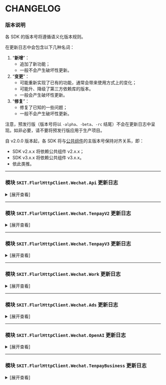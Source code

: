# CHANGELOG

### 版本说明

各 SDK 的版本号将遵循语义化版本规则。

在更新日志中会包含以下几种名词：

1.  “**新增**”：
    -   追加了新功能；
    -   一般不会产生破坏性更新。
2.  “**变更**”：
    -   可能重新实现了已有的功能，通常会带来使用方式上的变化；
    -   可能升、降级了第三方依赖库的版本。
    -   一般会产生破坏性更新。
3.  “**修复**”：
    -   修复了已知的一些问题；
    -   一般不会产生破坏性更新。

注意，预发行版（版本号将以 `-alpha`、`-beta`、`-rc` 结尾）不会在更新日志中呈现。如非必要，请不要将预发行版应用于生产项目。

自 v2.0.0 版本起，各 SDK 将与[公共组件](https://www.nuget.org/packages/SKIT.FlurlHttpClient.Common)的主版本号保持对齐关系，即：

-   SDK v2.x.x 将依赖公共组件 v2.x.x；
-   SDK v3.x.x 将依赖公共组件 v3.x.x。
-   依此类推。

---

### 模块 `SKIT.FlurlHttpClient.Wechat.Api` 更新日志

<details>

<summary>[展开查看]</summary>

-   Release 2.26.1

    -   **修复**：修复视频号小店订单、售后单 ID 字段类型定义错误。（_via_ [GitHub #90](https://github.com/fudiwei/DotNetCore.SKIT.FlurlHttpClient.Wechat/issues/90)）

-   Release 2.26.0

    -   **新增**：新增微信物流服务散单寄件相关接口。

    -   **新增**：新增小程序硬件框架推送消息接口。

    -   **新增**：新增视频号小店团长合作达人、团长数据等相关接口。

    -   **修复**：修复投诉信息回调通知事件模型定义错误。（_via_ [GitHub #88](https://github.com/fudiwei/DotNetCore.SKIT.FlurlHttpClient.Wechat/pull/88)）

-   Release 2.25.0

    -   **新增**：随官方更新网页授权相关接口模型。

    -   **新增**：新增授权用户信息变更回调通知事件模型。

    -   **新增**：新增用户在小程序“客服会话按钮”进入客服会话时产生的回调通知事件模型。（_via_ [Gitee #I6IU5T](https://gitee.com/fudiwei/DotNetCore.SKIT.FlurlHttpClient.Wechat/issues/I6IU5T)）

-   Release 2.24.0

    -   **新增**：新增小游戏虚拟支付 2.0 相关接口。（_via_ [Gitee #I6F3OX](https://gitee.com/fudiwei/DotNetCore.SKIT.FlurlHttpClient.Wechat/issues/I6F3OX)）

-   Release 2.23.0

    -   **新增**：新增视频号小店资质图片、商品类目、品牌资质、区域仓库、纠纷、分享员、资金、优选联盟等相关接口。

    -   **新增**：新增视频号助手留资组件相关接口。

    -   **新增**：新增链接消息、小程序卡片消息回调通知事件模型。

    -   **新增**：随官方更新第三方平台提交代码审核接口模型。

-   Release 2.22.0

    -   **新增**：新增第三方平台小程序流量主代运营相关接口。

-   Release 2.21.1

    -   **修复**：修复第三方平台小程序分阶段发布接口模型参数缺失问题。（_via_ [GitHub #73](https://github.com/fudiwei/DotNetCore.SKIT.FlurlHttpClient.Wechat/pull/74)）

    -   **变更**：升级公共组件至 v2.6.0。

-   Release 2.21.0

    -   **新增**：新增第三方平台申请设置订单页信息、获取订单页信息接口。

    -   **新增**：新增自定义交易组件设置小程序分享模式接口。

    -   **新增**：新增小程序联盟自定义交易组件商家端相关接口。

    -   **新增**：随官方更新第三方平台提交代码审核接口模型。

    -   **新增**：随官方更新部分标准版交易组件接口模型。

    -   **变更**：移除部分已被标记为废弃的接口。

    -   **修复**：修复获取小程序历史版本接口模型定义错误。（_via_ [GitHub #73](https://github.com/fudiwei/DotNetCore.SKIT.FlurlHttpClient.Wechat/pull/73)）

-   Release 2.20.2

    -   **修复**：修复获取小程序模板库列表不正确的问题。（_via_ [GitHub #71](https://github.com/fudiwei/DotNetCore.SKIT.FlurlHttpClient.Wechat/pull/71)）

-   Release 2.20.1

    -   **修复**：修复快速注册个人小程序回调通知事件模型字段定义错误。（_via_ [GitHub #67](https://github.com/fudiwei/DotNetCore.SKIT.FlurlHttpClient.Wechat/pull/67)）

-   Release 2.20.0

    -   **新增**：新增视频号小店相关接口。

    -   **新增**：新增微信云托管服务管理相关接口。

    -   **变更**：随官方标记微信小店相关接口或字段为废弃。

    -   **变更**：调整部分微信商品库相关接口模型的命名方式。

    -   **变更**：调整部分腾讯云服务 TCB 相关接口模型的命名方式。

-   Release 2.19.0

    -   **新增**：新增使用 AppSecret 重置第三方平台 API 调用次数接口。

    -   **新增**：新增若干第三方平台平台代商家注册小程序接口。

    -   **新增**：新增若干第三方平台代商家管理小程序接口。

    -   **新增**：新增若干第三方平台微信云托管接口。

-   Release 2.18.0

    -   **新增**：新增小程序购物订单相关接口。

    -   **修复**：修复上传图片素材时根据文件后缀名识别默认类型的错误。（_via_ [GitHub #57](https://github.com/fudiwei/DotNetCore.SKIT.FlurlHttpClient.Wechat/pull/57)）

    -   **修复**：修复订阅消息事件通知模型在 JSON 模式下反序列化的错误。（_via_ [GitHub #58](https://github.com/fudiwei/DotNetCore.SKIT.FlurlHttpClient.Wechat/issues/58)）

-   Release 2.17.0

    -   **新增**：新增小程序交易保障相关接口。

    -   **新增**：新增获取 NFC 的小程序 scheme 接口。

    -   **新增**：随官方更新获取订阅消息个人模板列表的接口模型。（_via_ [GitHub #56](https://github.com/fudiwei/DotNetCore.SKIT.FlurlHttpClient.Wechat/issues/56)）

-   Release 2.16.0

    -   **新增**：新增客服子商户能力相关接口。（_via_ [Gitee #I5F24Z](https://gitee.com/fudiwei/DotNetCore.SKIT.FlurlHttpClient.Wechat/issues/I5F24Z)）

    -   **新增**：新增小程序自定义交易组件售后开发测试接口。

    -   **新增**：随官方更新客服管理相关接口模型。

    -   **新增**：随官方更新开放平台应用通过 Code 获取 AccessToken 的接口模型。（_via_ [GitHub #49](https://github.com/fudiwei/DotNetCore.SKIT.FlurlHttpClient.Wechat/issues/49)）

    -   **新增**：随官方更新小程序自定义交易组件生成订单的接口模型。（_via_ [Gitee #I5ESTO](https://gitee.com/fudiwei/DotNetCore.SKIT.FlurlHttpClient.Wechat/issues/I5ESTO)）

    -   **新增**：随随官方更新小程序自定义交易组件提交支付资质接口模型。

-   Release 2.15.0

    -   **新增**：新增获取公众号的自动回复规则接口。

    -   **新增**：新增小程序联盟相关接口。

    -   **新增**：新增小程序自定义交易组件银行信息相关接口。

    -   **新增**：新增小程序自定义交易组件更新订单售后期接口。

    -   **新增**：新增小程序自定义交易组件拉取小程序信息接口。

    -   **新增**：新增部分小程序支付管理服务回调通知事件模型。

    -   **新增**：随官方更新发布能力相关接口模型。

    -   **新增**：随官方更新小程序自定义交易组件订单相关接口模型。

-   Release 2.14.0

    -   **新增**：新增云开通物流服务相关接口。（_via_ [GitHub #41](https://github.com/fudiwei/DotNetCore.SKIT.FlurlHttpClient.Wechat/pull/41)）

    -   **新增**：新增城市服务开放互联能力相关接口。

-   Release 2.13.0

    -   **新增**：新增第三方平台复用商户号资质快速转正、查询公众号或小程序是否绑定开放平台帐号、申请开通物流退货组件、半屏小程序管理接口。

    -   **新增**：新增云开发查询是否绑定手机号的接口。

    -   **修复**：修复部分事件通知模型中数组类型字段反序列化错误的问题。

-   Release 2.12.0

    -   **新增**：随官方更新自定义交易组件获取售后详情接口响应模型。（_via_ [GitHub #40](https://github.com/fudiwei/DotNetCore.SKIT.FlurlHttpClient.Wechat/pull/40)）

    -   **新增**：随官方更新生成小程序码接口请求模型。（_via_ [Gitee #6](https://gitee.com/fudiwei/DotNetCore.SKIT.FlurlHttpClient.Wechat/pulls/6)）

    -   **修复**：修复上传素材接口不支持 Unicode 文件名问题。（_via_ [GitHub #40](https://github.com/fudiwei/DotNetCore.SKIT.FlurlHttpClient.Wechat/issues/40)）

-   Release 2.11.0

    -   **新增**：新增自定义交易组件订单回调通知事件模型。

    -   **修复**：修复自定义交易组件订单发货接口请求模型定义问题。（_via_ [GitHub #39](https://github.com/fudiwei/DotNetCore.SKIT.FlurlHttpClient.Wechat/pull/39)）

    -   **修复**：修复自定义交易组件售后列表接口响应模型定义问题。（_via_ [GitHub #39](https://github.com/fudiwei/DotNetCore.SKIT.FlurlHttpClient.Wechat/pull/39)）

-   Release 2.10.0

    -   **新增**：新增自定义交易组件进件、资金、分享员、售后、纠纷相关接口及回调通知事件模型。

    -   **新增**：随官方更新自定义交易组件商家入驻、商品、订单、推广员、优惠券相关接口模型。

    -   **变更**：调整 `SHA1Utility`、`HMACUtility` 工具类的计算字节数组哈希值方法的返回值类型。

    -   **变更**：升级公共组件至 v2.5.0。

-   Release 2.9.0

    -   **新增**：新增请求响应模型类型推断辅助接口 `IInferable`。（_via_ [GitHub #21](https://github.com/fudiwei/DotNetCore.SKIT.FlurlHttpClient.Wechat/pull/21)）

    -   **新增**：新增服务平台增值服务相关接口。

    -   **变更**：修改反序列化回调通知事件的相关扩展方法 `DeserializeEventFromXml`、`DeserializeEventFromJson`，废弃其指示是否启用安全模式的参数，改为自动判定。

    -   **变更**：修改序列化回调通知事件的相关扩展方法 `SerializeEventToXml`、`SerializeEventToJson`，调整其指示是否启用安全模式的参数默认值，由 _false_ 变为 _true_。

    -   **变更**：移除原 `WxBizMsgCryptor` 工具类。

    -   **变更**：调整 `SHA1Utility` 工具类的计算字节数组哈希值方法的返回值类型。

-   Release 2.8.2

    -   **变更**：升级公共组件至 v2.3.3。（_via_ [GitHub #34](https://github.com/fudiwei/DotNetCore.SKIT.FlurlHttpClient.Wechat/issues/34)）

-   Release 2.8.1

    -   **变更**：升级公共组件至 v2.3.2。

-   Release 2.8.0

    -   **变更**：随官方标记永久图文素材相关接口或字段为废弃。

    -   **变更**：升级公共组件至 v2.3.1。

    -   **修复**：修复小程序交易投诉处理回调通知事件模型的定义错误。

    -   **修复**：修复微信卡券回调通知事件模型的定义错误。

-   Release 2.7.0

    -   **新增**：随官方更新生成自定义交易组件上传图片相关接口模型。（_via_ [Gitee #I4RONZ](https://gitee.com/fudiwei/DotNetCore.SKIT.FlurlHttpClient.Wechat/issues/I4RONZ)）

    -   **变更**：升级公共组件至 v2.2.0。

-   Release 2.6.1

    -   **修复**：修复获取小程序订阅消息公共模板标题时出现的 200019 错误。（_via_ [GitHub #28](https://github.com/fudiwei/DotNetCore.SKIT.FlurlHttpClient.Wechat/issues/28)）

-   Release 2.6.0

    -   **新增**：随官方更新生成小程序码相关接口模型。（_via_ [GitHub #27](https://github.com/fudiwei/DotNetCore.SKIT.FlurlHttpClient.Wechat/pull/27)）

    -   **新增**：随官方更新生成 URL Scheme、URL Link 相关接口模型。

-   Release 2.5.0

    -   **新增**：新增换取用户手机号相关接口。

-   Release 2.4.0

    -   **新增**：新增获取小程序插件用户的唯一标识相关接口。

    -   **新增**：随官方更新扫描二维码打开小程序的相关接口模型。

    -   **新增**：随官方更新物流助手相关接口模型。

    -   **新增**：新增生成参数化 URL 的扩展方法。

    -   **变更**：升级公共组件至 v2.1.1。

-   Release 2.3.0

    -   **新增**：新增第三方平台代公众号发起网页授权相关接口。

-   Release 2.2.1

    -   **修复**：修复获取会员卡信息接口模型的字段缺失问题。（_via_ [Gitee #3](https://gitee.com/fudiwei/DotNetCore.SKIT.FlurlHttpClient.Wechat/pulls/3)）

-   Release 2.2.0

    -   **新增**：新增小程序硬件设备相关接口。

    -   **新增**：新增小程序用户交易类投诉相关接口。

    -   **新增**：新增自定义交易组件商品系统下架回调通知的事件模型。

    -   **变更**：随官方标记获取用户信息相关接口或字段为废弃。

-   Release 2.1.0

    -   **新增**：新增第三方平台服务器域名相关接口。

    -   **新增**：新增第三方平台小程序用户隐私保护指引相关接口。

-   Release 2.0.1

    -   **修复**：修复部分回调通知事件模型字段缺失的问题。

-   Release 2.0.0

    -   **新增**：适配 .NET 6.0。

    -   **变更**：移除核心库依赖，引入公共组件。

-   Release 1.12.0

    -   **新增**：新增网络检测相关接口。

    -   **新增**：新增 OpenAPI 管理相关接口。

-   Release 1.11.0

    -   **新增**：新增草稿箱相关接口。

    -   **新增**：新增发布能力相关接口。

    -   **新增**：随官方更新客服消息相关接口模型。

    -   **新增**：随官方更新自定义菜单相关接口模型。

-   Release 1.10.1

    -   **修复**：修复 XmlSerializer 潜在的内存泄漏问题。（_via_ [GitHub #11](https://github.com/fudiwei/DotNetCore.SKIT.FlurlHttpClient.Wechat/issues/11)）

-   Release 1.10.0

    -   **新增**：新增第三方平台申请开通直播相关接口。

    -   **新增**：新增小程序联盟定向计划推广相关接口。

    -   **新增**：新增小程序联盟自定义用户参数管理相关接口。

    -   **新增**：随官方更新小程序联盟推客端相关接口模型。

    -   **修复**：修复 AES 解密结果结尾有冗余的空白字符问题。

-   Release 1.9.0

    -   **新增**：新增标准版交易组件售后相关接口。

    -   **新增**：新增标准版交易组件验证二维码相关接口。

    -   **新增**：新增自定义交易组件推广员相关接口。

    -   **新增**：随官方更新个性化菜单相关接口模型。

    -   **新增**：随官方更新用户信息相关接口模型。

    -   **变更**：重命名生成 JS-SDK 客户端签名参数的扩展方法。

-   Release 1.8.0

    -   **新增**：新增交易组件修改订单价格相关接口。

    -   **新增**：新增交易组件修改订单备注相关接口。

    -   **新增**：新增交易组件资金管理相关接口。

    -   **新增**：新增自定义交易组件完成接入任务相关接口。

    -   **新增**：新增自定义交易组件免审核更新商品字段相关接口。

    -   **新增**：新增自定义交易组件按推广员或分享者获取订单相关接口。

    -   **新增**：随官方更新自定义交易组件售后相关接口模型。

    -   **新增**：新增场景审核、分享员变更、用户领券相关的回调通知事件模型。

    -   **新增**：新增自定义交易组件优惠券相关接口。

    -   **新增**：新增微信物流服务消息组件相关接口。

-   Release 1.7.0

    -   **新增**：新增小程序检查加密信息是否由微信生成的接口。

    -   **新增**：新增小程序发送统一消息的接口。（_via_ [GitHub #6](https://github.com/fudiwei/DotNetCore.SKIT.FlurlHttpClient.Wechat/issues/6)）

    -   **新增**：新增 AES 解密工具类。

-   Release 1.6.0

    -   **新增**：新增小程序发送订阅消息的接口。（_via_ [Gitee #I47D5T](https://gitee.com/fudiwei/DotNetCore.SKIT.FlurlHttpClient.Wechat/issues/I47D5T)）

    -   **变更**：调整 `IXmlSerializable`、`IJsonSerializable` 接口定义。

-   Release 1.5.0

    -   **变更**：升级核心库。

    -   **修复**：修复潜在的 XXE 漏洞风险。

-   Release 1.4.1

    -   **修复**：修复部分场景下生成微信回调通知事件签名错误的问题。（_via_ [GitHub #4](https://github.com/fudiwei/DotNetCore.SKIT.FlurlHttpClient.Wechat/issues/4)）

-   Release 1.4.0

    -   **新增**：新增第三方平台代云开发相关接口。

    -   **新增**：随官方更新内容安全相关字段。

-   Release 1.3.5

    -   **修复**：修复获取图文素材接口模型的字段缺失问题。（_via_ [Gitee #I43QPI](https://gitee.com/fudiwei/DotNetCore.SKIT.FlurlHttpClient.Wechat/issues/I43QPI)）

-   Release 1.3.4

    -   **修复**：修复安全模式下反序列化微信回调通知事件的问题。

-   Release 1.3.3

    -   **新增**：新增验证微信回调通知事件签名的扩展方法。

-   Release 1.3.2

    -   **新增**：反序列化微信回调通知事件模型时支持 `WechatApiEvent` 基类，以便业务逻辑判断。

-   Release 1.3.1

    -   **修复**：修复自定义交易组件获取快递公司列表接口的模型定义错误。（_via_ [Gitee #I43AM2](https://gitee.com/fudiwei/DotNetCore.SKIT.FlurlHttpClient.Wechat/issues/I43AM2)）

-   Release 1.3.0

    -   **新增**：新增序列化回调通知事件实体类的扩展方法。

    -   **新增**：反序列化微信回调通知事件模型时支持安全模式。

    -   **修复**：修复部分微信回调通知事件模型反序列化的问题。

-   Release 1.2.1

    -   **修复**：修复生成小程序码接口的模型定义错误。（_via_ [Gitee #I42XC0](https://gitee.com/fudiwei/DotNetCore.SKIT.FlurlHttpClient.Wechat/issues/I42XC0)）

-   Release 1.2.0

    -   **新增**：新增 `WechatApiClient.Credentials` 属性。

    -   **变更**：移除 `WechatApiClient.FlurlJsonSerializer` 属性。

-   Release 1.1.0

    -   **新增**：新增小程序获取用户加密 Key 相关接口。

    -   **新增**：新增小程序生成 ShortLink 相关接口。

-   Release 1.0.1

    -   **新增**：新增 `WechatApiClient.CreateRequest()` 方法。

-   Release 1.0.0

    -   首次发布。

</details>

---

### 模块 `SKIT.FlurlHttpClient.Wechat.TenpayV2` 更新日志

<details>

<summary>[展开查看]</summary>

-   Release 2.3.0

    -   **新增**：新增反序列化微信支付回调通知事件模型的扩展方法。

    -   **新增**：新增拉取订单评价数据接口。

    -   **新增**：新增单品优惠退款相关接口。

    -   **新增**：新增小微商户相关接口。

    -   **新增**：新增车主平台相关接口。

    -   **新增**：随官方更新清关报关订单附加信息重推接口模型。

-   Release 2.2.3

    -   **修复**：修复部分场景下付款码支付接口响应模型反序列化错误的问题。

-   Release 2.2.2

    -   **修复**：修复酒店押金查询退款接口响应反序列化不正确的问题。（_via_ [GitHub #82](https://github.com/fudiwei/DotNetCore.SKIT.FlurlHttpClient.Wechat/issues/82)）

-   Release 2.2.1

    -   **变更**：升级公共组件至 v2.6.0。

-   Release 2.2.0

    -   **新增**：支持新版仿真测试系统沙箱。

    -   **变更**：重命名查询退款接口响应模型中的部分字段。（_via_ [GitHub #66](https://github.com/fudiwei/DotNetCore.SKIT.FlurlHttpClient.Wechat/issues/66)）

-   Release 2.1.0

    -   **新增**：新增企业微信企业支付相关接口。

    -   **新增**：付款码支付撤掉订单接口支持微信订单号字段。（_via_ [GitHub #64](https://github.com/fudiwei/DotNetCore.SKIT.FlurlHttpClient.Wechat/issues/64)）

-   Release 2.0.2

    -   **修复**：修复付款码支付接口响应模型参数缺失问题。（_via_ [GitHub #61](https://github.com/fudiwei/DotNetCore.SKIT.FlurlHttpClient.Wechat/issues/61)）

-   Release 2.0.1

    -   **修复**：修复生成客户端调起支付二次签名时的参数排序错误。

-   Release 2.0.0

    -   首次发布。

</details>

---

### 模块 `SKIT.FlurlHttpClient.Wechat.TenpayV3` 更新日志

<details>

<summary>[展开查看]</summary>

-   Release 2.18.0

    -   **新增**：新增电商收付通合单代扣相关接口。

    -   **新增**：新增境外商户付款码付款、委托代扣等相关接口。

    -   **新增**：新增刷脸支付智能设备列表接口。

-   Release 2.17.0

    -   **新增**：随官方更新商户进件结算账号相关接口模型。

    -   **新增**：新增电商收付通注销后提现相关接口。

    -   **新增**：新增服务商优惠费率活动相关接口。

    -   **新增**：新增从业机构微信支付分、从业机构特约商户结算规则 ID 管理等相关接口。

    -   **新增**：新增银行提现免费券、银行周周惠等相关接口。

    -   **新增**：新增区块链电子发票、出租车电子发票等相关接口。

    -   **新增**：新增 ETC 扣费相关接口。

    -   **新增**：新增租用充电宝隔夜归还相关接口。

    -   **新增**：新增微信点餐订单、微信寄快递等相关接口。

-   Release 2.16.0

    -   **新增**：随官方更新特约商户进件、二级商户进件申请接口模型。

    -   **新增**：随官方更新消费者投诉单相关接口模型。

    -   **变更**：升级依赖 `BouncyCastle.Cryptography` 至 v2.1.1。

-   Release 2.15.2

    -   **修复**：修复部分包含敏感信息字段的接口模型不能正确触发自动加解密的问题。（_via_ [GitHub #76](https://github.com/fudiwei/DotNetCore.SKIT.FlurlHttpClient.Wechat/issues/76)）

-   Release 2.15.1

    -   **变更**：升级依赖 `BouncyCastle.Cryptography`（即原 `Portable.BouncyCastle`）至 v2.0.0。

    -   **变更**：升级公共组件至 v2.6.0。

-   Release 2.15.0

    -   **新增**：随官方更新商家转账到零钱相关接口模型。

-   Release 2.14.0

    -   **新增**：支持国密算法接入。

    -   **新增**：新增微工卡相关接口。

    -   **变更**：重命名 RSA 工具类中与导出证书相关的部分方法名。

    -   **变更**：重命名部分扩展方法的参数名。

    -   **变更**：调整 `CertificateEntry` 的构造函数，增加指示证书算法类型参数，以适配国密算法。

    -   **变更**：移除部分已被标记为废弃的配置项参数。

-   Release 2.13.1

    -   **修复**：修复电商收付通二级商户进件申请接口请求模型定义错误。（_via_ [Gitee #I5QM1P](https://gitee.com/fudiwei/DotNetCore.SKIT.FlurlHttpClient.Wechat/issues/I5QM1P)）

-   Release 2.13.0

    -   **新增**：随官方更新退款相关接口模型。

    -   **新增**：随官方更新 JSAPI 下单接口模型。

    -   **修复**：修复根据过滤条件查询用户券接口查询参数定义错误。（_via_ [Gitee #I5QFB3](https://gitee.com/fudiwei/DotNetCore.SKIT.FlurlHttpClient.Wechat/issues/I5QFB3)）

-   Release 2.12.0

    -   **新增**：新增智慧商圈会员待积分状态查询、会员停车状态同步接口。

    -   **新增**：随官方更新智慧商圈相关回调通知事件模型。

-   Release 2.11.0

    -   **新增**：新增出行券切卡组件预下单接口。

    -   **修复**：修复特约商户进件接口模型定义问题。（_via_ [Gitee #I5FCR5](https://gitee.com/fudiwei/DotNetCore.SKIT.FlurlHttpClient.Wechat/issues/I5FCR5)）

-   Release 2.10.0

    -   **新增**：新增电商收付通跨境付款相关接口。

    -   **新增**：随官方更新消费者投诉单相关接口模型。

-   Release 2.9.1

    -   **修复**：修复查询分账回退结果接口 URL 错误。（_via_ [GitHub #46](https://github.com/fudiwei/DotNetCore.SKIT.FlurlHttpClient.Wechat/issues/46)）

-   Release 2.9.0

    -   **新增**：随官方更新特约商户进件、电商收付通二级商户进件相关接口模型。

-   Release 2.8.0

    -   **新增**：随官方更新合单支付相关接口模型。

    -   **新增**：随官方更新消费者投诉相关接口模型。

    -   **变更**：升级公共组件至 v2.5.0。

-   Release 2.7.0

    -   **新增**：新增小微商户进件相关接口。

    -   **新增**：随官方更新二级商户进件、电商收付通商户进件相关接口模型。

-   Release 2.6.0

    -   **新增**：支持境外支付 For HK 的相关接口。

-   Release 2.5.2

    -   **变更**：升级公共组件至 v2.3.3。（_via_ [GitHub #34](https://github.com/fudiwei/DotNetCore.SKIT.FlurlHttpClient.Wechat/issues/34)）

-   Release 2.5.1

    -   **新增**：调整 RSA 工具类使之支持多种填充方式。

    -   **变更**：升级公共组件至 v2.3.2。

-   Release 2.5.0

    -   **新增**：随官方更新根据过滤条件查询用户券相关接口模型。

    -   **新增**：随官方更新查询支付分订单相关接口模型。

    -   **新增**：随官方更新联行号查询相关接口模型。

    -   **变更**：升级公共组件至 v2.3.1。

    -   **修复**：修复电商收付通二级商户进件接口的请求模型定义错误。

-   Release 2.4.0

    -   **变更**：升级公共组件至 v2.2.0。

    -   **变更**：重命名部分与证书有关的参数名，涉及到变化的类有 `WechatTenpayClientOptions`、`WechatTenpayClient`、`WechatTenpayRequest`、`WechatTenpayResponse`。

-   Release 2.3.1

    -   **新增**：随官方更新发起批量转账相关接口模型。

    -   **修复**：修复无法自动为请求设置平台证书序列号的问题。

-   Release 2.3.0

    -   **新增**：新增银行组件相关接口。

    -   **变更**：升级公共组件至 v2.1.1。

-   Release 2.2.2

    -   **修复**：修复二级商户进件提交申请单接口因 URL 结尾反斜杠问题而无法正常请求的问题。（_via_ [GitHub #19](https://github.com/fudiwei/DotNetCore.SKIT.FlurlHttpClient.Wechat/issues/19)）

-   Release 2.2.1

    -   **修复**：修复空响应时无法正确反序列化的问题。

-   Release 2.2.0

    -   **新增**：新增会员卡相关接口。

-   Release 2.1.3

    -   **修复**：修复部分响应模型解密敏感数据字段时抛出异常的问题。（_via_ [GitHub #17](https://github.com/fudiwei/DotNetCore.SKIT.FlurlHttpClient.Wechat/issues/17)）

-   Release 2.1.2

    -   **修复**：修复部分嵌套类型中属性的敏感数据不能自动加密的问题。（_via_ [Gitee #I4K40Y](https://gitee.com/fudiwei/DotNetCore.SKIT.FlurlHttpClient.Wechat/issues/I4K40Y)）

    -   **修复**：修复 `CertificateEntry` 不支持 JSON 反序列化的问题。（_via_ [Gitee #I4KP8H](https://gitee.com/fudiwei/DotNetCore.SKIT.FlurlHttpClient.Wechat/issues/I4KP8H)）

-   Release 2.1.1

    -   **修复**：修复部分请求模型加密敏感数据字段时抛出异常的问题。（_via_ [Gitee #I4JIZC](https://gitee.com/fudiwei/DotNetCore.SKIT.FlurlHttpClient.Wechat/issues/I4JIZC)）

-   Release 2.1.0

    -   **新增**：新增商户平台处置通知相关接口。

    -   **新增**：随官方更新消费者投诉相关接口模型。

    -   **新增**：新增基于反射和特性的自动加密请求中敏感信息字段的功能。

    -   **新增**：新增基于反射和特性的自动解密响应中敏感信息字段的功能。

    -   **变更**：移除原有的解密响应中敏感信息字段的扩展方法。

-   Release 2.0.3

    -   **修复**：修复创建代金券批次相关接口的请求模型定义错误。（_via_ [Gitee #I4ITW6](https://gitee.com/fudiwei/DotNetCore.SKIT.FlurlHttpClient.Wechat/issues/I4ITW6)）

-   Release 2.0.2

    -   **修复**：修复发放代金券批次相关接口的请求模型定义错误。（_via_ [Gitee #I4IJDR](https://gitee.com/fudiwei/DotNetCore.SKIT.FlurlHttpClient.Wechat/issues/I4IJDR)）

-   Release 2.0.1

    -   **变更**：升级依赖 `Portable.BouncyCastle` 至 v1.9.0。

    -   **修复**：修复查询代金券相关接口的响应模型定义错误。（_via_ [Gitee #I4HRYL](https://gitee.com/fudiwei/DotNetCore.SKIT.FlurlHttpClient.Wechat/issues/I4HRYL)）

-   Release 2.0.0

    -   **新增**：随官方更新商家券相关接口模型。

    -   **新增**：适配 .NET 6.0。

    -   **变更**：移除核心库依赖，引入公共组件。

-   Release 1.8.2

    -   **新增**：新增商户申请获取微信支付分对账单相关接口。

    -   **修复**：修复部分请求模型中可空字段的初值问题。（_via_ [Gitee #I4BF0K](https://gitee.com/fudiwei/DotNetCore.SKIT.FlurlHttpClient.Wechat/issues/I4BF0K)）

-   Release 1.8.1

    -   **修复**：修复查询分账结果接口的调用时参数缺失问题。（_via_ [Gitee #I4BITZ](https://gitee.com/fudiwei/DotNetCore.SKIT.FlurlHttpClient.Wechat/issues/I4BITZ)）

-   Release 1.8.0

    -   **新增**：新增消费者投诉下载图片相关接口。

    -   **新增**：随官方更新消费者投诉接口相关字段。

-   Release 1.7.0

    -   **变更**：升级核心库。

-   Release 1.6.0

    -   **新增**：新增银行定向促活相关接口。

-   Release 1.5.4

    -   **修复**：修复特约商户进件提交申请单接口请求模型定义错误的问题。（_via_ [Gitee #I45RRM](https://gitee.com/fudiwei/DotNetCore.SKIT.FlurlHttpClient.Wechat/issues/I45RRM)）

-   Release 1.5.2

    -   **修复**：修复特约商户进件提交申请单接口因 URL 结尾反斜杠问题而无法正常请求的问题。（_via_ [Gitee #I45QFY](https://gitee.com/fudiwei/DotNetCore.SKIT.FlurlHttpClient.Wechat/issues/I45QFY)）

-   Release 1.5.1

    -   **修复**：修复部分接口模型因继承问题在使用 System.Text.Json 时序列化有误的问题。（_via_ [Gitee #I45C27](https://gitee.com/fudiwei/DotNetCore.SKIT.FlurlHttpClient.Wechat/issues/I45C27)）

-   Release 1.5.0

    -   **新增**：新增微信支付分停车服务相关接口。

    -   **新增**：随官方更新电商分账、连锁品牌分账接口相关字段。

-   Release 1.4.2

    -   **变更**：验证响应或回调通知签名时不再抛出异常。

-   Release 1.4.0

    -   **新增**：新增获取分账账单相关接口。

    -   **新增**：随官方更新分账、服务商分账接口相关字段。

    -   **新增**：新增 `WechatTenpayV3Client.Credentials` 属性。

    -   **变更**：移除 `WechatTenpayV3Client.FlurlJsonSerializer` 属性。

    -   **变更**：移除 `ICertificateStorer` 接口类，新增 `CertificateManager` 抽象类。

    -   **修复**：修复部分场景下生成请求签名的错误。（_via_ [GitHub #2](https://github.com/fudiwei/DotNetCore.SKIT.FlurlHttpClient.Wechat/issues/2)）

-   Release 1.3.1

    -   **新增**：新增批量转账到零钱相关接口。

    -   **新增**：新增服务商批量转账到零钱相关接口。

    -   **新增**：新增 `ICertificateStorer` 接口，并基于此重新实现验签的扩展方法。（_via_ [GitHub #1](https://github.com/fudiwei/DotNetCore.SKIT.FlurlHttpClient.Wechat/issues/1)）

-   Release 1.2.1

    -   **新增**：新增 `WechatTenpayV3Client.CreateRequest()` 方法。

-   Release 1.2.0

    -   **变更**：调整包含需加解密字段的接口模型，去除 _EncryptedData_ 的字段名结尾。

-   Release 1.1.0

    -   **新增**：新增分账相关接口。

-   Release 1.0.1

    -   **新增**：随官方更新服务商提现、服务商结算账户接口相关字段。

    -   **修复**：修复调起支付所需参数签名生成错误。（_via_ [Gitee #I3YY2C](https://gitee.com/fudiwei/DotNetCore.SKIT.FlurlHttpClient.Wechat/issues/I3YY2C)）

-   Release 1.0.0

    -   首次发布。

</details>

---

### 模块 `SKIT.FlurlHttpClient.Wechat.Work` 更新日志

<details>

<summary>[展开查看]</summary>

-   Release 2.17.0

    -   **新增**：新增外部用户临时 ID 转换接口。

    -   **新增**：新增通过日程或会议预定会议室接口。

    -   **新增**：新增管理打卡规则相关接口。

    -   **新增**：随官方更新获取对外收款记录接口模型。

    -   **新增**：新增生成第三方单点登录扫码授权 URL 的扩展方法。

-   Release 2.16.0

    -   **新增**：实现会话内容存档导出聊天记录相关功能。

-   Release 2.15.0

    -   **新增**：新增文档表格相关接口。

    -   **新增**：新增查询文件保密模式操作记录接口。

    -   **新增**：随官方更新会议相关接口模型。

    -   **新增**：随官方更新文档收集表相关接口模型。

    -   **新增**：随官方更新上下游通讯录管理相关接口模型。

    -   **新增**：随官方更新微信客服消息相关接口模型。

    -   **新增**：新增若干回调通知事件模型。

-   Release 2.14.2

    -   **变更**：升级公共组件至 v2.6.0。

    -   **修复**：修复发送应用消息接口模型参数缺失问题。（_via_ [Gitee #I64NYJ](https://gitee.com/fudiwei/DotNetCore.SKIT.FlurlHttpClient.Wechat/issues/I64NYJ)）

-   Release 2.14.1

    -   **修复**：修复更新模版卡片消息接口模型参数缺失问题。（_via_ [Gitee #I64O6T](https://gitee.com/fudiwei/DotNetCore.SKIT.FlurlHttpClient.Wechat/issues/I64O6T)）

-   Release 2.14.0

    -   **新增**：新增停止发表企业朋友圈、提醒成员群发、停止企业群发接口。

    -   **新增**：新增邮件相关接口。

    -   **新增**：新增文档相关接口。

    -   **新增**：新增部分微盘相关接口。

    -   **新增**：新增部分微盘相关回调通知事件模型。

    -   **新增**：新增第三方代开发账号 ID 转换相关接口。

    -   **新增**：新增第三方应用开放收银台订单相关接口。

    -   **新增**：新增获取接口大批量调用凭据。

    -   **新增**：新增硬件云端接入相关接口。

    -   **新增**：随官方更新创建企业群发接口模型。

    -   **新增**：随官方更新上下游通讯录管理相关接口模型。

    -   **新增**：随官方更新微信客服相关接口模型。

    -   **新增**：随官方更新日历、日程、微盘相关接口模型。

    -   **新增**：随官方更新获取企业永久授权码接口模型。

    -   **修复**：修复微盘相关接口模型的拼写错误。

-   Release 2.13.0

    -   **新增**：新增接口调用许可相关接口。

    -   **新增**：新增自建应用代开发相关接口。

    -   **新增**：新增获取访问用户身份或敏感信息接口。

-   Release 2.12.0

    -   **新增**：新增 OA 导出汇报文档接口。

    -   **新增**：随官方更新 OA 汇报相关接口模型。

-   Release 2.11.0

    -   **新增**：新增素材管理上传临时素材接口相关接口。

    -   **新增**：新增通讯录搜索相关接口。

    -   **新增**：新增智慧硬件相关接口。

    -   **新增**：随官方更新日历相关接口模型。

    -   **新增**：随官方更新日程相关接口模型。

    -   **新增**：随官方更新通讯录 UserId 排序接口请求模型。

    -   **新增**：随官方更新发送应用消息接口响应模型。

-   Release 2.10.0

    -   **新增**：新增获取收款项目的商户单号相关接口。

    -   **新增**：新增为打卡人员补卡相关接口。

    -   **新增**：新增微信客服知识库相关接口。

    -   **新增**：随官方更新获取企业上下游通讯录下的企业信息的接口模型。

    -   **新增**：随官方更新获取企业假期管理配置、获取成员假期余额的接口模型。

    -   **新增**：随官方更新读取微信客服消息的接口模型。

    -   **变更**：随官方标记通讯录同步相关接口或字段为废弃。

-   Release 2.9.0

    -   **新增**：新增分配在职成员的客户群接口。

    -   **新增**：新增批量导入上下游联系人、获取企业上下游通讯录下的企业信息等接口。

    -   **新增**：新增获取家校访问用户身份、获取观看/未观看直播统计 V2 版等接口。

    -   **新增**：随官方更新设置工作台自定义展示相关接口模型。

    -   **新增**：随官方更新获取上下游通讯录分组接口模型。

    -   **新增**：新增上下游相关回调通知事件模型。

    -   **修复**：修复部分接口模型命名拼写错误。

-   Release 2.8.0

    -   **新增**：新增上下游规则相关接口。

    -   **新增**：随官方更新获取客户详情、微信客服接待人员管理相关接口模型。

-   Release 2.7.2

    -   **修复**：修复上传素材接口不支持 Unicode 文件名问题。（_via_ [GitHub #40](https://github.com/fudiwei/DotNetCore.SKIT.FlurlHttpClient.Wechat/issues/40)）

-   Release 2.7.1

    -   **修复**：修复部分事件通知模型中数组类型字段反序列化错误的问题。（_via_ [Gitee #I52P9I](https://gitee.com/fudiwei/DotNetCore.SKIT.FlurlHttpClient.Wechat/issues/I52P9I)）

-   Release 2.7.0

    -   **新增**：新增企业邮箱相关接口。

    -   **新增**：新增防疫场所码相关接口。

    -   **新增**：随官方更新外部联系人相关接口模型。

    -   **新增**：随官方更新会议室、日程相关接口模型。

    -   **新增**：随官方更新健康上报相关接口模型。

    -   **新增**：随官方更新微信客服相关接口模型。

    -   **变更**：升级公共组件至 v2.5.0。

    -   **变更**：调整 `SHA1Utility` 工具类的计算字节数组哈希值方法的返回值类型。

-   Release 2.6.3

    -   **修复**：修复部分场景下无法反序列化空字符串字段为数值类型的问题。

-   Release 2.6.2

    -   **变更**：升级公共组件至 v2.3.3。（_via_ [GitHub #34](https://github.com/fudiwei/DotNetCore.SKIT.FlurlHttpClient.Wechat/issues/34)）

-   Release 2.6.1

    -   **变更**：升级公共组件至 v2.3.2。（_via_ [GitHub #34](https://github.com/fudiwei/DotNetCore.SKIT.FlurlHttpClient.Wechat/issues/34)）

-   Release 2.6.0

    -   **变更**：升级公共组件至 v2.3.1。

    -   **修复**：修复自建应用审批回调通知事件模型的定义错误。

-   Release 2.5.1

    -   **修复**：修复部门 ID 可能溢出的问题。（_via_ [Gitee #5](https://gitee.com/fudiwei/DotNetCore.SKIT.FlurlHttpClient.Wechat/pulls/5)）

-   Release 2.5.0

    -   **变更**：升级公共组件至 v2.2.0。

-   Release 2.4.0

    -   **新增**：新增获取单个部门和子部门 ID 列表的相关接口。

    -   **新增**：新增上下游相关接口。

    -   **新增**：新增客户群加入群聊管理相关接口。

    -   **新增**：新增获取带参授权链接相关接口。

    -   **新增**：随官方调整获取指定的应用详情相关接口模型。

    -   **新增**：新增获取带参的应用二维码相关接口。

    -   **新增**：新增日程参与者相关接口。

    -   **新增**：随官方更新成员相关接口模型。

-   Release 2.3.0

    -   **新增**：新增生成参数化 URL 的扩展方法。

    -   **变更**：升级公共组件至 v2.1.1。

    -   **变更**：重命名生成 JS-SDK 客户端签名参数的扩展方法。

-   Release 2.2.1

    -   **修复**：修复部门次序值可能溢出的问题。

-   Release 2.2.0

    -   **新增**：新增会议室预定的回调通知事件模型。

    -   **新增**：新增根据会议 ID 查询会议室预订详情的相关接口。

-   Release 2.1.0

    -   **新增**：随官方更新企业通讯录成员相关接口模型。

    -   **新增**：新增代开发应用 ExternalUserId 转换接口。

    -   **新增**：适配企业微信帐号 ID 安全性全面升级。

    -   **修复**：修复部分回调通知事件模型字段缺失的问题。

-   Release 2.0.0

    -   **新增**：适配 .NET 6.0。

    -   **变更**：移除核心库依赖，引入公共组件。

-   Release 1.4.0

    -   **新增**：新增微信客服相关接口。

    -   **新增**：随官方更新发送应用消息相关接口模型。

    -   **新增**：新增获取设备打卡数据相关接口。

    -   **新增**：新增管理员变更相关的回调通知事件模型。

-   Release 1.3.4

    -   **修复**：修复应用消息相关接口的调用时参数缺失问题。（_via_ [GitHub #10](https://github.com/fudiwei/DotNetCore.SKIT.FlurlHttpClient.Wechat/issues/10)）

-   Release 1.3.3

    -   **修复**：修复批量获取客户详情时的请求模型定义错误。（_via_ [GitHub #9](https://github.com/fudiwei/DotNetCore.SKIT.FlurlHttpClient.Wechat/pull/9)）

-   Release 1.3.2

    -   **修复**：修复创建或获取通讯录成员时的请求模型定义错误。（_via_ [GitHub #8](https://github.com/fudiwei/DotNetCore.SKIT.FlurlHttpClient.Wechat/issues/8)）

-   Release 1.3.1

    -   **修复**：修复获取服务商凭证接口请求模型定义错误。（_via_ [GitHub #5](https://github.com/fudiwei/DotNetCore.SKIT.FlurlHttpClient.Wechat/pull/5)）

-   Release 1.3.0

    -   **新增**：新增通讯录异步导出相关接口。

    -   **新增**：新增获取选人 Ticket 对应的用户相关接口。

    -   **新增**：新增客户联系规则组相关接口。

    -   **新增**：新增客户朋友圈规则组相关接口。

    -   **新增**：新增获取学校应用可使用的家长范围相关接口。

    -   **新增**：随官方更新获取群聊数据统计数据接口相关字段。

    -   **新增**：随官方更新企业通讯录接口相关字段。

    -   **新增**：随官方更新客户标签回调通知事件回调模型。

    -   **新增**：随官方更新企业客户回调通知事件回调模型。

    -   **变更**：升级核心库。

    -   **修复**：修复潜在的 XXE 漏洞风险。

-   Release 1.2.3

    -   **修复**：修复部分场景下生成微信回调通知事件签名错误的问题。（_via_ [GitHub #4](https://github.com/fudiwei/DotNetCore.SKIT.FlurlHttpClient.Wechat/issues/4)）

-   Release 1.2.2

    -   **新增**：新增序列化回调通知事件实体类的扩展方法。

    -   **新增**：反序列化企业微信回调通知事件模型时支持安全模式。

    -   **修复**：修复部分企业微信回调通知事件模型反序列化的问题。

-   Release 1.2.0

    -   **新增**：新增 `WechatWorkClient.Credentials` 属性。

    -   **变更**：移除 `WechatWorkClient.FlurlJsonSerializer` 属性。

-   Release 1.1.0

    -   **新增**：随官方更新客户联系接口相关字段。

    -   **新增**：新增班级收款相关接口。

-   Release 1.0.1

    -   **新增**：新增 `WechatWorkClient.CreateRequest()` 方法。

    -   **新增**：新增企业微信小程序相关接口。

-   Release 1.0.0

    -   首次发布。

</details>

---

### 模块 `SKIT.FlurlHttpClient.Wechat.Ads` 更新日志

<details>

<summary>[展开查看]</summary>

-   Release 2.0.0

    -   首次发布。

</details>

---

### 模块 `SKIT.FlurlHttpClient.Wechat.OpenAI` 更新日志

<details>

<summary>[展开查看]</summary>

-   Release 2.0.1

    -   **变更**：升级公共组件至 v2.6.0。

-   Release 2.0.0

    -   首次发布。

</details>

---

### 模块 `SKIT.FlurlHttpClient.Wechat.TenpayBusiness` 更新日志

<details>

<summary>[展开查看]</summary>

-   Release 2.2.0

    -   **新增**：新增分账、提现等相关接口。

-   Release 2.1.0

    -   **新增**：新增二维码支付预下单、小程序支付预下单、App 支付预下单、企业微信支付预下单等接口。

    -   **新增**：新增退款相关接口。

    -   **新增**：支持新版域名。

    -   **新增**：支持企业商户软签名。

    -   **变更**：重命名部分接口模型，去除公共部分 "MSEPay"。

    -   **变更**：重命名接口模型中关于敏感字段加解密相关的字段，去除公共部分 "TBEP"。

-   Release 2.0.1

    -   **变更**：升级依赖 `BouncyCastle.Cryptography` 至 v2.1.1。

-   Release 2.0.0

    -   首次发布。

</details>
